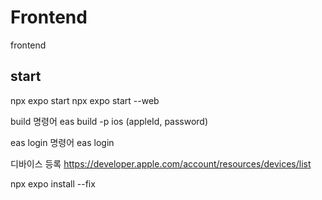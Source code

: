 # Frontend

frontend

## start

npx expo start
npx expo start --web

build 명령어
eas build -p ios
(appleId, password)

eas login 명령어
eas login

디바이스 등록
https://developer.apple.com/account/resources/devices/list

npx expo install --fix

